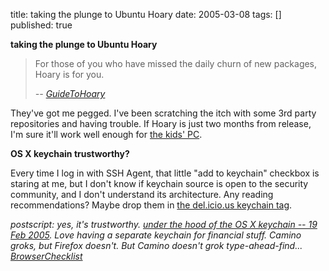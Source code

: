 title: taking the plunge to Ubuntu Hoary
date: 2005-03-08
tags: []
published: true

<b>taking the plunge to Ubuntu Hoary</b>

<p> <p> <blockquote>For those of you who have missed the daily churn of new packages, Hoary is for you.

<p> <p> <p><em>-- 
<a href="https://www.ubuntulinux.org/wiki/GuideToHoary">GuideToHoary</a>
</em>
</blockquote>

<p> <p> <p>They've got me pegged. I've been scratching the itch
with some 3rd party repositories and having trouble.
If Hoary is just two months from release, I'm sure it'll work well enough for <a href="http://dm93.org/2005/0501pchw/">the kids' PC</a>.

<p> <p> <b>OS X keychain trustworthy?</b>

<p> <p> <p>Every time I log in with SSH Agent, that little
"add to keychain" checkbox is staring at me, but
I don't know if keychain source is open to the security
community, and I don't understand its architecture.
Any reading recommendations? Maybe drop them in
<a href="https://del.icio.us/tag/keychain">the del.icio.us keychain tag</a>.

<p> <p><em>postscript: yes, it's trustworthy. <a href="http://dm93.org/z2001/ConfidentialityVersusAvailability#msg20050219173305+0000@dm93.org">under the hood of the OS X keychain -- 19 Feb 2005</a>. Love having a separate keychain for financial stuff. Camino groks, but Firefox doesn't. But Camino doesn't grok type-ahead-find... <a href="http://dm93.org/z2001/BrowserChecklist">BrowserChecklist</a>

</em>
